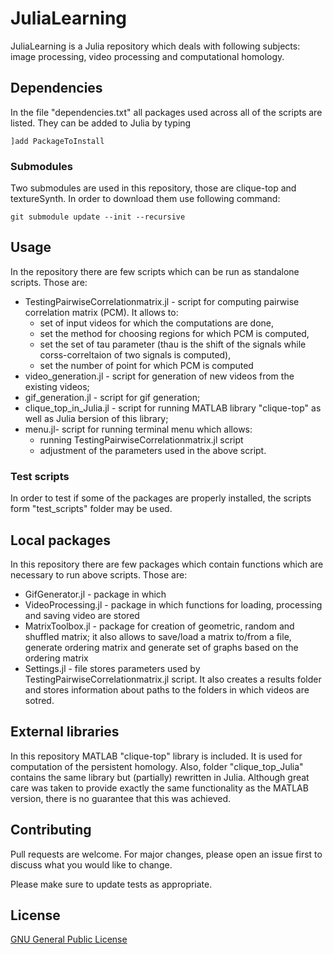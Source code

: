 # JuliaLearning

JuliaLearning is a Julia repository which deals with following subjects: image processing, video processing and computational homology.

## Dependencies
In the file "dependencies.txt" all packages used across all of the scripts are listed. They can be added to Julia by typing
```
]add PackageToInstall
```
### Submodules
Two submodules are used in this repository, those are clique-top and textureSynth. In order to download them use following command:
```
git submodule update --init --recursive
```

## Usage
In the repository there are few scripts which can be run as standalone scripts. Those are:

* TestingPairwiseCorrelationmatrix.jl - script for computing pairwise correlation matrix (PCM). It allows to:
  * set of input videos for which the computations are done,
  * set the method for choosing regions for which PCM is computed,
  * set the set of tau parameter (thau is the shift of the signals while corss-correltaion of two signals is computed),
  * set the number of point for which PCM is computed
* video_generation.jl - script for generation of new videos from the existing videos;
* gif_generation.jl - script for gif generation;
* clique_top_in_Julia.jl - script for running MATLAB library "clique-top" as well as Julia bersion of this library;
* menu.jl- script for running terminal menu which allows:
  * running TestingPairwiseCorrelationmatrix.jl script
  * adjustment of the parameters used in the above script.

### Test scripts
In order to test if some of the packages are properly installed, the scripts form "test_scripts" folder may be used.

## Local packages
In this repository there are few packages which contain functions  which are necessary to run above scripts. Those are:
* GifGenerator.jl - package in which
* VideoProcessing.jl - package in which functions for loading, processing and saving video are stored
* MatrixToolbox.jl - package for creation of geometric, random and shuffled matrix; it also allows to save/load a matrix to/from a file, generate ordering matrix and generate set of graphs based on the ordering matrix
* Settings.jl - file stores parameters used by TestingPairwiseCorrelationmatrix.jl script. It also creates a results folder and stores information about paths to the folders in which videos are sotred.

## External libraries
In this repository MATLAB "clique-top" library is included. It is used for computation of the persistent homology. Also, folder "clique_top_Julia" contains the same library but (partially) rewritten in Julia. Although great care was taken to provide exactly the same functionality as the MATLAB version, there is no guarantee that this was achieved.

## Contributing
Pull requests are welcome. For major changes, please open an issue first to discuss what you would like to change.

Please make sure to update tests as appropriate.

## License
[GNU General Public License](https://choosealicense.com/licenses/gpl-3.0/)

